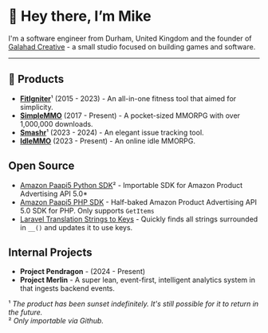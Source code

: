 # 👋 Hey there, I’m Mike

I'm a software engineer from Durham, United Kingdom and the founder of [Galahad Creative](https://galahadcreative.com) - a small studio focused on building games and software.

---

## 🚀 Products

- [**FitIgniter**](https://www.fitigniter.com)¹ (2015 - 2023) - An all-in-one fitness tool that aimed for simplicity.
- [**SimpleMMO**](https://web.simple-mmo.com) (2017 - Present) - A pocket-sized MMORPG with over 1,000,000 downloads.
- [**Smashr**](https://www.smashr.app)¹ (2023 - 2024) - An elegant issue tracking tool.
- [**IdleMMO**](https://web.idle-mmo.com) (2023 - Present) - An online idle MMORPG.

## Open Source
- [Amazon Paapi5 Python SDK](https://github.com/GalahadXVI/amazon-paapi5-python-sdk)² - Importable SDK for Amazon Product Advertising API 5.0*
- [Amazon Paapi5 PHP SDK](https://github.com/GalahadXVI/amazon-product-api-php) - Half-baked Amazon Product Advertising API 5.0 SDK for PHP. Only supports `GetItems`
- [Laravel Translation Strings to Keys](https://github.com/GalahadXVI/laravel-translation-strings-to-keys) - Quickly finds all strings surrounded in `__()` and updates it to use keys.

## Internal Projects
- **Project Pendragon** - (2024 - Present)
- **Project Merlin** - A super lean, event-first, intelligent analytics system in that ingests backend events.

¹ _The product has been sunset indefinitely. It's still possible for it to return in the future._\
² _Only importable via Github._
